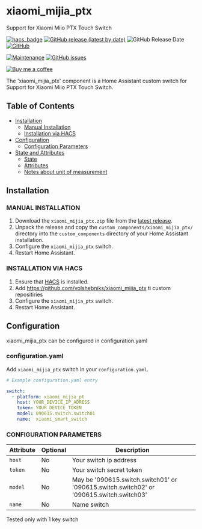 # xiaomi_mijia_ptx
Support for Xiaomi Miio PTX Touch Switch

[![hacs_badge](https://img.shields.io/badge/HACS-Custom-orange.svg)](https://github.com/custom-components/hacs)
[![GitHub release (latest by date)](https://img.shields.io/github/v/release/volshebniks/xiaomi_mijia_ptx)](https://github.com/volshebniks/xiaomi_mijia_ptx/releases)
![GitHub Release Date](https://img.shields.io/github/release-date/volshebniks/xiaomi_mijia_ptx)
[![GitHub](https://img.shields.io/github/license/volshebniks/xiaomi_mijia_ptx)](LICENSE)

[![Maintenance](https://img.shields.io/badge/Maintained%3F-Yes-brightgreen.svg)](https://github.com/volshebniks/xiaomi_mijia_ptx/graphs/commit-activity)
[![GitHub issues](https://img.shields.io/github/issues/volshebniks/xiaomi_mijia_ptx)](https://github.com/volshebniks/xiaomi_mijia_ptx/issues)


[![Buy me a coffee](https://img.shields.io/static/v1.svg?label=Buy%20me%20a%20coffee&logo=buy%20me%20a%20coffee&logoColor=white&labelColor=ff69b4&message=donate&color=Black)](https://www.buymeacoffee.com/RlnBV9r)

The 'xiaomi_mijia_ptx' component is a Home Assistant custom switch for Support for Xiaomi Miio PTX Touch Switch.

## Table of Contents

* [Installation](#installation)
  * [Manual Installation](#manual-installation)
  * [Installation via HACS](#installation-via-hacs)
* [Configuration](#configuration)
  * [Configuration Parameters](#configuration-parameters)
* [State and Attributes](#state-and-attributes)
  * [State](#state)
  * [Attributes](#attributes)
  * [Notes about unit of measurement](#notes-about-unit-of-measurement)

## Installation

### MANUAL INSTALLATION

1. Download the `xiaomi_mijia_ptx.zip` file from the
   [latest release](https://github.com/volshebniks/xiaomi_mijia_ptx/releases/latest).
2. Unpack the release and copy the `custom_components/xiaomi_mijia_ptx/` directory
   into the `custom_components` directory of your Home Assistant
   installation.
3. Configure the `xiaomi_mijia_ptx` switch.
4. Restart Home Assistant.

### INSTALLATION VIA HACS

1. Ensure that [HACS](https://custom-components.github.io/hacs/) is installed.
2. Add https://github.com/volshebniks/xiaomi_mijia_ptx ti custom repositiries
3. Configure the `xiaomi_mijia_ptx` switch.
4. Restart Home Assistant.

## Configuration

xiaomi_mijia_ptx  can be configured  in configuration.yaml


### configuration.yaml

Add `xiaomi_mijia_ptx` switch in your `configuration.yaml`.

```yaml
# Example configuration.yaml entry

switch:
  - platform: xiaomi_mijia_pt
    host: YOUR_DEVICE_IP_ADRESS
    token: YOUR_DEVICE_TOKEN
    model: 090615.switch.switch01
    name:  xiaomi_smart_switch
```

### CONFIGURATION PARAMETERS

|Attribute |Optional|Description
|:----------|----------|------------
| `host` | No | Your switch ip address
|`token` | No | Your switch secret token
| `model` | No | May be '090615.switch.switch01' or '090615.switch.switch02' or '090615.switch.switch03'
| `name` | No | Name switch


Tested only with 1 key switch
